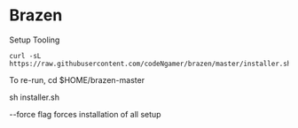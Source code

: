 # Brazen
Setup Tooling

```
curl -sL https://raw.githubusercontent.com/codeNgamer/brazen/master/installer.sh 
```

To re-run, cd $HOME/brazen-master

sh installer.sh

--force flag forces installation of all setup

